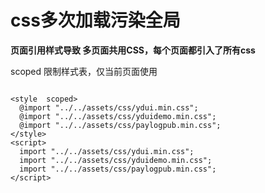 # css多次加载污染全局

**页面引用样式导致  多页面共用CSS，每个页面都引入了所有css**

scoped  限制样式表，仅当前页面使用

```

<style  scoped>
  @import "../../assets/css/ydui.min.css";
  @import "../../assets/css/yduidemo.min.css";
  @import "../../assets/css/paylogpub.min.css";
</style>
<script>
  import "../../assets/css/ydui.min.css";
  import "../../assets/css/yduidemo.min.css";
  import "../../assets/css/paylogpub.min.css";
</script>
```